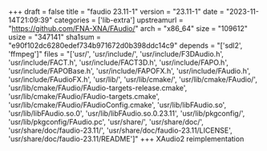+++
draft = false
title = "faudio 23.11-1"
version = "23.11-1"
date = "2023-11-14T21:09:39"
categories = ['lib-extra']
upstreamurl = "https://github.com/FNA-XNA/FAudio/"
arch = "x86_64"
size = "109612"
usize = "347141"
sha1sum = "e90f102dc6280edef734b971672d0b398ddc14c9"
depends = "['sdl2', 'ffmpeg']"
files = "['usr/', 'usr/include/', 'usr/include/F3DAudio.h', 'usr/include/FACT.h', 'usr/include/FACT3D.h', 'usr/include/FAPO.h', 'usr/include/FAPOBase.h', 'usr/include/FAPOFX.h', 'usr/include/FAudio.h', 'usr/include/FAudioFX.h', 'usr/lib/', 'usr/lib/cmake/', 'usr/lib/cmake/FAudio/', 'usr/lib/cmake/FAudio/FAudio-targets-release.cmake', 'usr/lib/cmake/FAudio/FAudio-targets.cmake', 'usr/lib/cmake/FAudio/FAudioConfig.cmake', 'usr/lib/libFAudio.so', 'usr/lib/libFAudio.so.0', 'usr/lib/libFAudio.so.0.23.11', 'usr/lib/pkgconfig/', 'usr/lib/pkgconfig/FAudio.pc', 'usr/share/', 'usr/share/doc/', 'usr/share/doc/faudio-23.11/', 'usr/share/doc/faudio-23.11/LICENSE', 'usr/share/doc/faudio-23.11/README']"
+++
XAudio2 reimplementation